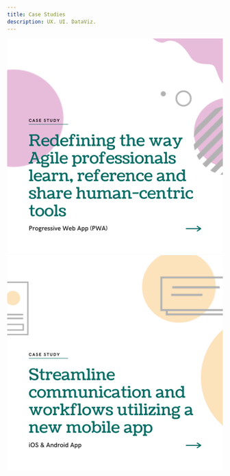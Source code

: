 ```yaml
---
title: Case Studies
description: UX. UI. DataViz.
---
```


<div class="gallery full-width" data-columns="2">

  <a href="/case-study-pmi-da">
    <img alt="Case Study: PMI Progressive Web App (PWA)" src="/images/case-studies/case-study-01.png">
  </a>

  <a href="/case-study-mss">
    <img alt="Case Study: MSS iOS & Android App" src="/images/case-studies/case-study-02.png">
  </a>
</div>